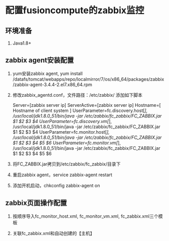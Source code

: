 # 配置fusioncompute的zabbix监控

## 环境准备
1. Java1.8+

## zabbix agent安装配置
1. yum安装zabbix agent, 
	yum install /datafs/tomcat/webapps/repo/localmirror/7/os/x86_64/packages/zabbix/zabbix-agent-3.4.4-2.el7.x86_64.rpm

2. 修改zabbix_agentd.conf，文件路径：/etc/zabbix/
	添加如下脚本
	
	Server=[zabbix server ip]
	ServerActive=[zabbix server ip]
	Hostname=[ Hostname of client system ]
	UserParameter=fc.discovery.host[*], /usr/local/jdk1.8.0_51/bin/java -jar /etc/zabbix/fc_zabbix/FC_ZABBIX.jar $1 $2 $3 $4
	UserParameter=fc.discovery.vm[*], /usr/local/jdk1.8.0_51/bin/java -jar /etc/zabbix/fc_zabbix/FC_ZABBIX.jar $1 $2 $3 $4
	UserParameter=fc.monitor.host[*], /usr/local/jdk1.8.0_51/bin/java -jar /etc/zabbix/fc_zabbix/FC_ZABBIX.jar $1 $2 $3 $4 $5 $6
	UserParameter=fc.monitor.vm[*], /usr/local/jdk1.8.0_51/bin/java -jar /etc/zabbix/fc_zabbix/FC_ZABBIX.jar $1 $2 $3 $4 $5 $6
	
3. 将FC_ZABBIX.jar拷贝到/etc/zabbix/fc_zabbix/目录下

4. 重启zabbix agent，service zabbix-agent restart

5. 添加开机启动，chkconfig zabbix-agent on

## zabbix页面操作配置
1. 按顺序导入fc_monitor_host.xml, fc_monitor_vm.xml, fc_zabbix.xml三个模板

2. 关联fc_zabbix.xml和自动创建的【主机】
